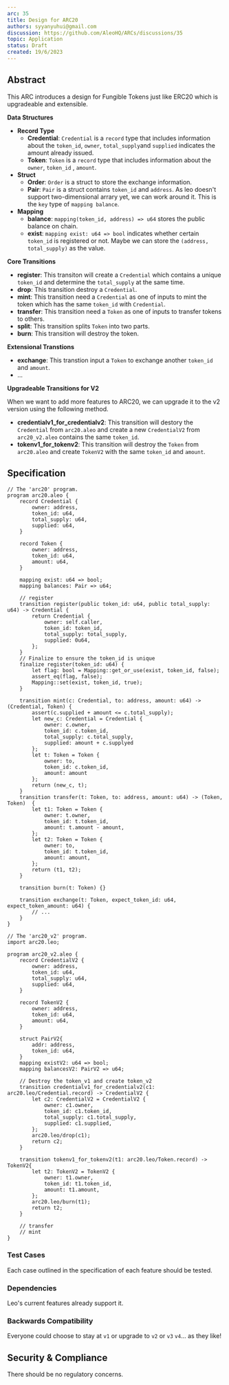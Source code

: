 ```yaml
---
arc: 35
title: Design for ARC20
authors: syyanyuhui@gmail.com
discussion: https://github.com/AleoHQ/ARCs/discussions/35
topic: Application
status: Draft
created: 19/6/2023
---
```


## Abstract

This ARC introduces a design for Fungible Tokens just like ERC20 which is upgradeable and extensible.

**Data Structures**

- **Record Type**
  - **Credential**: `Credential` is a `record` type that includes information about the `token_id`, `owner`, `total_supply`and `supplied` indicates the amount already issued.
  - **Token**: `Token` is a `record` type that includes information about the `owner`, `token_id` , `amount`.
- **Struct**
  - **Order**: `Order` is a struct to store the exchange information.
  - **Pair**: `Pair` is a struct contains `token_id` and `address`.  As leo doesn't support two-dimensional arrary yet, we can work around it. This is the `key` type of `mapping balance`.
- **Mapping**
  - **balance**: `mapping(token_id, address) => u64` stores the public balance on chain.
  - **exist**: `mapping exist: u64 => bool` indicates whether certain `token_id` is registered or not. Maybe we can store the `(address, total_supply)` as the value.

**Core Transitions**

- **register**: This transiton will create a `Credential` which contains a unique `token_id` and determine the `total_supply` at the same time.
- **drop**: This transition destroy a `Credential`.
- **mint**: This transition need a `Credential` as one of inputs to mint the token which has the same `token_id` with `Credential`.
- **transfer**: This transition need a `Token` as one of inputs to transfer tokens to others.
- **split**: This transition splits `Token` into two parts.
- **burn**: This transition will destroy the token.

**Extensional Transtions**

- **exchange**: This transtion input a `Token` to exchange another `token_id` and `amount`.
- ...

**Upgradeable Transitions for V2**

When we want to add more features to ARC20, we can upgrade it to the v2 version using the following method.

- **credentialv1_for_credentialv2**: This transition will destory the `Credential` from `arc20.aleo` and create a new `CredentialV2` from `arc20_v2.aleo` contains the same `token_id`.
- **tokenv1_for_tokenv2**: This transition will destroy the `Token` from `arc20.aleo` and create `TokenV2` with the same `token_id` and `amount`.

## Specification

```
// The 'arc20' program.
program arc20.aleo {
    record Credential {
        owner: address,
        token_id: u64,
        total_supply: u64,
        supplied: u64,
    }
    
    record Token {
        owner: address,
        token_id: u64,
        amount: u64,
    }
		
	mapping exist: u64 => bool;
    mapping balances: Pair => u64;
		
	// register
    transition register(public token_id: u64, public total_supply: u64) -> Credential {
        return Credential {
            owner: self.caller,
            token_id: token_id,
            total_supply: total_supply,
            supplied: 0u64,
        };
    }
    // Finalize to ensure the token_id is unique
    finalize register(token_id: u64) {
        let flag: bool = Mapping::get_or_use(exist, token_id, false);
        assert_eq(flag, false);
        Mapping::set(exist, token_id, true);
    }
    
    transition mint(c: Credential, to: address, amount: u64) -> (Credential, Token) {
        assert(c.supplied + amount <= c.total_supply);
        let new_c: Credential = Credential {
            owner: c.owner,
            token_id: c.token_id,
            total_supply: c.total_supply,
            supplied: amount + c.supplyed
        };
        let t: Token = Token {
            owner: to,
            token_id: c.token_id,
            amount: amount
        };
        return (new_c, t);
    }
    transition transfer(t: Token, to: address, amount: u64) -> (Token, Token)  {
        let t1: Token = Token {
            owner: t.owner,
            token_id: t.token_id,
            amount: t.amount - amount,
        };
        let t2: Token = Token {
            owner: to,
            token_id: t.token_id,
            amount: amount,
        };
        return (t1, t2);
    }

    transition burn(t: Token) {}

    transition exchange(t: Token, expect_token_id: u64, expect_token_amount: u64) {
		// ...
    }
}
```

```
// The 'arc20_v2' program.
import arc20.leo;

program arc20_v2.aleo {
    record CredentialV2 {
        owner: address,
        token_id: u64,
        total_supply: u64,
        supplied: u64,
    }

    record TokenV2 {
        owner: address,
        token_id: u64,
        amount: u64,
    }

    struct PairV2{
        addr: address,
        token_id: u64,
    }
    mapping existV2: u64 => bool;
    mapping balancesV2: PairV2 => u64;

    // Destroy the token_v1 and create token_v2
    transition credentialv1_for_credentialv2(c1: arc20.leo/Credential.record) -> CredentialV2 {
        let c2: CredentialV2 = CredentialV2 {
            owner: c1.owner,
            token_id: c1.token_id,
            total_supply: c1.total_supply,
            supplied: c1.supplied,
        };
        arc20.leo/drop(c1);
        return c2;
    }
    
    transition tokenv1_for_tokenv2(t1: arc20.leo/Token.record) -> TokenV2{
        let t2: TokenV2 = TokenV2 {
            owner: t1.owner,
            token_id: t1.token_id,
            amount: t1.amount,
        };
        arc20.leo/burn(t1);
        return t2;   
    }

    // transfer 
    // mint 
}
```

### Test Cases

Each case outlined in the specification of each feature should be tested.

### Dependencies

Leo's current features already support it.

### Backwards Compatibility

Everyone could choose to stay at `v1` or upgrade to `v2`  or `v3`  `v4`... as they like!

## Security & Compliance

There should be no regulatory concerns. 
